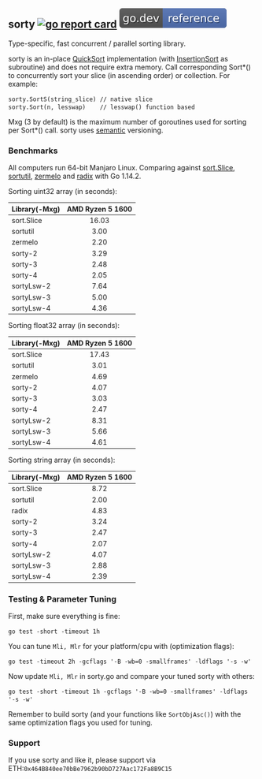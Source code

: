 ## sorty [![go report card](https://goreportcard.com/badge/github.com/jfcg/sorty)](https://goreportcard.com/report/github.com/jfcg/sorty) [![go.dev ref](/.github/godev.svg)](https://pkg.go.dev/github.com/jfcg/sorty?tab=doc)
Type-specific, fast concurrent / parallel sorting library.

sorty is an in-place [QuickSort](https://en.wikipedia.org/wiki/Quicksort) implementation (with [InsertionSort](https://en.wikipedia.org/wiki/Insertion_sort) as subroutine) and does not require extra memory. Call corresponding Sort\*() to concurrently sort your slice (in ascending order) or collection. For example:
```
sorty.SortS(string_slice) // native slice
sorty.Sort(n, lesswap)    // lesswap() function based
```
Mxg (3 by default) is the maximum number of goroutines used for sorting per Sort\*() call.
sorty uses [semantic](https://semver.org) versioning.

### Benchmarks
All computers run 64-bit Manjaro Linux. Comparing against [sort.Slice](https://golang.org/pkg/sort), [sortutil](https://github.com/twotwotwo/sorts), [zermelo](https://github.com/shawnsmithdev/zermelo) and [radix](https://github.com/yourbasic/radix) with Go 1.14.2.

Sorting uint32 array (in seconds):

Library(-Mxg)|AMD Ryzen 5 1600
:---|:---:
sort.Slice|16.03
sortutil  | 3.00
zermelo   | 2.20
sorty-2   | 3.29
sorty-3   | 2.48
sorty-4   | 2.05
sortyLsw-2| 7.64
sortyLsw-3| 5.00
sortyLsw-4| 4.36

Sorting float32 array (in seconds):

Library(-Mxg)|AMD Ryzen 5 1600
:---|:---:
sort.Slice|17.43
sortutil  | 3.01
zermelo   | 4.69
sorty-2   | 4.07
sorty-3   | 3.03
sorty-4   | 2.47
sortyLsw-2| 8.31
sortyLsw-3| 5.66
sortyLsw-4| 4.61

Sorting string array (in seconds):

Library(-Mxg)|AMD Ryzen 5 1600
:---|:---:
sort.Slice| 8.72
sortutil  | 2.00
radix     | 4.83
sorty-2   | 3.24
sorty-3   | 2.47
sorty-4   | 2.07
sortyLsw-2| 4.07
sortyLsw-3| 2.88
sortyLsw-4| 2.39

### Testing & Parameter Tuning
First, make sure everything is fine:
```
go test -short -timeout 1h
```
You can tune `Mli, Mlr` for your platform/cpu with (optimization flags):
```
go test -timeout 2h -gcflags '-B -wb=0 -smallframes' -ldflags '-s -w'
```
Now update `Mli, Mlr` in sorty.go and compare your tuned sorty with others:
```
go test -short -timeout 1h -gcflags '-B -wb=0 -smallframes' -ldflags '-s -w'
```
Remember to build sorty (and your functions like `SortObjAsc()`) with the same
optimization flags you used for tuning.

### Support
If you use sorty and like it, please support via ETH:`0x464B840ee70bBe7962b90bD727Aac172Fa8B9C15`
